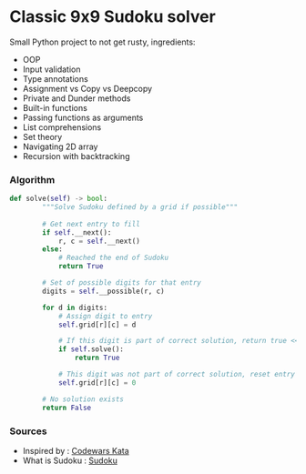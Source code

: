 # Classic 9x9 Sudoku solver
Small Python project to not get rusty, ingredients:
- OOP
- Input validation
- Type annotations
- Assignment vs Copy vs Deepcopy
- Private and Dunder methods
- Built-in functions
- Passing functions as arguments
- List comprehensions
- Set theory
- Navigating 2D array
- Recursion with backtracking
### Algorithm
```python
def solve(self) -> bool:
        """Solve Sudoku defined by a grid if possible"""
       
        # Get next entry to fill
        if self.__next():
            r, c = self.__next()
        else:
            # Reached the end of Sudoku
            return True

        # Set of possible digits for that entry
        digits = self.__possible(r, c)

        for d in digits:
            # Assign digit to entry
            self.grid[r][c] = d

            # If this digit is part of correct solution, return true << Recursion >>
            if self.solve():
                return True

            # This digit was not part of correct solution, reset entry << Backtracking >>
            self.grid[r][c] = 0

        # No solution exists
        return False
```

### Sources
- Inspired by : [Codewars Kata](https://www.codewars.com/kata/5296bc77afba8baa690002d7)
- What is Sudoku : [Sudoku](https://en.wikipedia.org/wiki/Sudoku)
